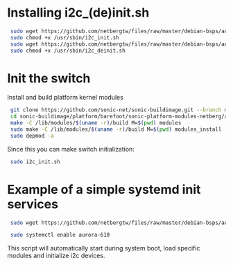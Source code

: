 # Installing i2c_(de)init.sh
```bash
 sudo wget https://github.com/netbergtw/files/raw/master/debian-bsps/aurora-610/i2c_init.sh -O /usr/sbin/i2c_init.sh
 sudo chmod +x /usr/sbin/i2c_init.sh
 sudo wget https://github.com/netbergtw/files/raw/master/debian-bsps/aurora-610/i2c_deinit.sh -O /usr/sbin/i2c_deinit.sh
 sudo chmod +x /usr/sbin/i2c_deinit.sh
```
# Init the switch
Install and build platform kernel modules
```bash
 git clone https://github.com/sonic-net/sonic-buildimage.git --branch master --single-branch
 cd sonic-buildimage/platform/barefoot/sonic-platform-modules-netberg/aurora-610/modules/
 make -C /lib/modules/$(uname -r)/build M=$(pwd) modules
 sudo make -C /lib/modules/$(uname -r)/build M=$(pwd) modules_install
 sudo depmod -a
```

Since this you can make switch initialization:
```bash
 sudo i2c_init.sh
```

# Example of a simple systemd init services
```bash
 sudo wget https://github.com/netbergtw/files/raw/master/debian-bsps/aurora-610/aurora-610.service -O /etc/systemd/system/aurora-610.service

 sudo systemctl enable aurora-610
```
This script will automatically start during system boot,
load specific modules and initialize i2c devices.
